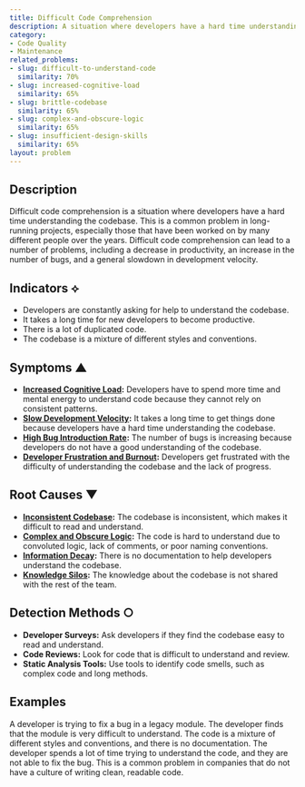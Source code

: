 ```yaml
---
title: Difficult Code Comprehension
description: A situation where developers have a hard time understanding the codebase.
category:
- Code Quality
- Maintenance
related_problems:
- slug: difficult-to-understand-code
  similarity: 70%
- slug: increased-cognitive-load
  similarity: 65%
- slug: brittle-codebase
  similarity: 65%
- slug: complex-and-obscure-logic
  similarity: 65%
- slug: insufficient-design-skills
  similarity: 65%
layout: problem
---
```


## Description
Difficult code comprehension is a situation where developers have a hard time understanding the codebase. This is a common problem in long-running projects, especially those that have been worked on by many different people over the years. Difficult code comprehension can lead to a number of problems, including a decrease in productivity, an increase in the number of bugs, and a general slowdown in development velocity.

## Indicators ⟡
- Developers are constantly asking for help to understand the codebase.
- It takes a long time for new developers to become productive.
- There is a lot of duplicated code.
- The codebase is a mixture of different styles and conventions.

## Symptoms ▲
- **[Increased Cognitive Load](increased-cognitive-load.md):** Developers have to spend more time and mental energy to understand code because they cannot rely on consistent patterns.
- **[Slow Development Velocity](slow-development-velocity.md):** It takes a long time to get things done because developers have a hard time understanding the codebase.
- **[High Bug Introduction Rate](high-bug-introduction-rate.md):** The number of bugs is increasing because developers do not have a good understanding of the codebase.
- **[Developer Frustration and Burnout](developer-frustration-and-burnout.md):** Developers get frustrated with the difficulty of understanding the codebase and the lack of progress.

## Root Causes ▼
- **[Inconsistent Codebase](inconsistent-codebase.md):** The codebase is inconsistent, which makes it difficult to read and understand.
- **[Complex and Obscure Logic](complex-and-obscure-logic.md):** The code is hard to understand due to convoluted logic, lack of comments, or poor naming conventions.
- **[Information Decay](information-decay.md):** There is no documentation to help developers understand the codebase.
- **[Knowledge Silos](knowledge-silos.md):** The knowledge about the codebase is not shared with the rest of the team.

## Detection Methods ○
- **Developer Surveys:** Ask developers if they find the codebase easy to read and understand.
- **Code Reviews:** Look for code that is difficult to understand and review.
- **Static Analysis Tools:** Use tools to identify code smells, such as complex code and long methods.

## Examples
A developer is trying to fix a bug in a legacy module. The developer finds that the module is very difficult to understand. The code is a mixture of different styles and conventions, and there is no documentation. The developer spends a lot of time trying to understand the code, and they are not able to fix the bug. This is a common problem in companies that do not have a culture of writing clean, readable code.
